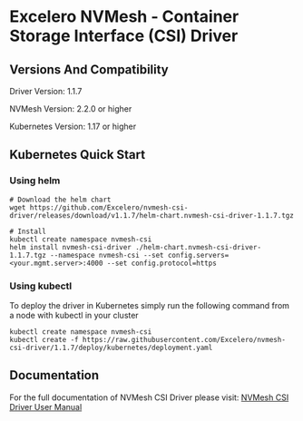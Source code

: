 
# Excelero NVMesh - Container Storage Interface (CSI) Driver


## Versions And Compatibility
Driver Version:     1.1.7

NVMesh Version:     2.2.0 or higher

Kubernetes Version: 1.17 or higher

## Kubernetes Quick Start

### Using helm
```
# Download the helm chart
wget https://github.com/Excelero/nvmesh-csi-driver/releases/download/v1.1.7/helm-chart.nvmesh-csi-driver-1.1.7.tgz

# Install
kubectl create namespace nvmesh-csi
helm install nvmesh-csi-driver ./helm-chart.nvmesh-csi-driver-1.1.7.tgz --namespace nvmesh-csi --set config.servers=<your.mgmt.server>:4000 --set config.protocol=https
```

### Using kubectl
To deploy the driver in Kubernetes simply run the following command from a node with kubectl in your cluster

```
kubectl create namespace nvmesh-csi
kubectl create -f https://raw.githubusercontent.com/Excelero/nvmesh-csi-driver/1.1.7/deploy/kubernetes/deployment.yaml
```

## Documentation
For the full documentation of NVMesh CSI Driver please visit: [NVMesh CSI Driver User Manual](https://www.excelero.com/nvmesh-csi-driver-guide/)